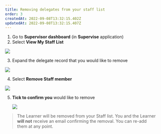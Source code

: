 ```yaml
---
title: Removing delegates from your staff list
order: 3
createdAt: 2022-09-08T13:32:15.402Z
updatedAt: 2022-09-08T13:32:15.407Z
---
```

1. Go to **Supervisor dashboard** (in **Supervise** application) ​
2. Select **View My Staff List​**

![](/img/removing_1.png)

3. Expand the delegate record that you would like to remove​

![](/img/removing_2.png)

4. Select **Remove Staff member​**

![](/img/removing_3.png)

5. **Tick to confirm you** would like to remove

   ![](/img/removing_4.png)

> The Learner will be removed from your Staff list. You and the Learner **will not** receive an email confirming the removal.​ You can re-add them at any point.